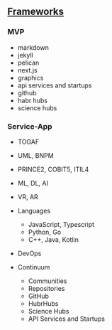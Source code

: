 ## [Frameworks](pre.html)

### MVP

- markdown
- jekyll
- pelican
- next.js
- graphics
- api services and startups
- github
- habr hubs
- science hubs

### Service-App

- TOGAF

- UML, BNPM

- PRINCE2, COBIT5, ITIL4

- ML, DL, AI

- VR, AR

- Languages 
  - JavaScript, Typescript
  - Python, Go
  - C++, Java, Kotlin
  
- DevOps

- Continuum
  - Communities
  - Repositories
  - GitHub
  - HubrHubs
  - Science Hubs
  - API Services and Startups

